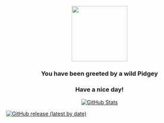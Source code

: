 
<p align="center">
    <img src="https://raw.githubusercontent.com/PokeAPI/sprites/master/sprites/pokemon/16.png" width="150" height="150">
</p>
<h3 align="center">You have been greeted by a wild <b>Pidgey</b></h3>
<h3 align="center">Have a nice day!</h3>
<p align="center">
  <a href="https://github.com/HermanSoukup">
    <img alt="GitHub Stats" src="https://github-readme-stats.vercel.app/api?username=HermanSoukup&hide=issues&hide_title=true&include_all_commits=true&bg_color=30,e96443,904e95&title_color=fff&text_color=fff" />
    </a>
</p>
<p align="center">

[![GitHub release (latest by date)](https://img.shields.io/github/v/release/HermanSoukup/Nano-Openwrt?style=for-the-badge&label=Download)](https://github.com/HermanSoukup/Nano-Openwrt/releases)

</p>       
